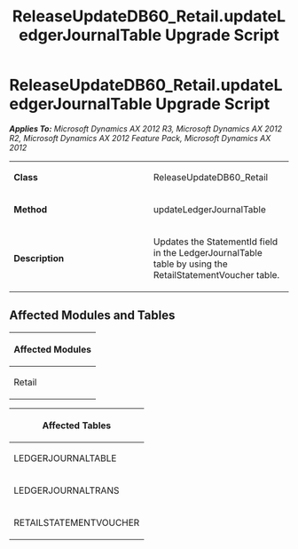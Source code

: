 ﻿---
title: ReleaseUpdateDB60_Retail.updateLedgerJournalTable Upgrade Script
TOCTitle: ReleaseUpdateDB60_Retail.updateLedgerJournalTable Upgrade Script
ms:assetid: 764a92cd-655c-d8b7-4843-e45ad0d05fea
ms:mtpsurl: https://msdn.microsoft.com/en-us/library/JJ719346(v=AX.60)
ms:contentKeyID: 49709137
ms.date: 05/18/2015
mtps_version: v=AX.60
---

# ReleaseUpdateDB60\_Retail.updateLedgerJournalTable Upgrade Script 


_**Applies To:** Microsoft Dynamics AX 2012 R3, Microsoft Dynamics AX 2012 R2, Microsoft Dynamics AX 2012 Feature Pack, Microsoft Dynamics AX 2012_

<table>
<colgroup>
<col style="width: 50%" />
<col style="width: 50%" />
</colgroup>
<tbody>
<tr class="odd">
<td><p><strong>Class</strong></p></td>
<td><p>ReleaseUpdateDB60_Retail</p></td>
</tr>
<tr class="even">
<td><p><strong>Method</strong></p></td>
<td><p>updateLedgerJournalTable</p></td>
</tr>
<tr class="odd">
<td><p><strong>Description</strong></p></td>
<td><p>Updates the StatementId field in the LedgerJournalTable table by using the RetailStatementVoucher table.</p></td>
</tr>
</tbody>
</table>


## Affected Modules and Tables

<table>
<colgroup>
<col style="width: 100%" />
</colgroup>
<thead>
<tr class="header">
<th><p>Affected Modules</p></th>
</tr>
</thead>
<tbody>
<tr class="odd">
<td><p>Retail</p></td>
</tr>
</tbody>
</table>


<table>
<colgroup>
<col style="width: 100%" />
</colgroup>
<thead>
<tr class="header">
<th><p>Affected Tables</p></th>
</tr>
</thead>
<tbody>
<tr class="odd">
<td><p>LEDGERJOURNALTABLE</p></td>
</tr>
<tr class="even">
<td><p>LEDGERJOURNALTRANS</p></td>
</tr>
<tr class="odd">
<td><p>RETAILSTATEMENTVOUCHER</p></td>
</tr>
</tbody>
</table>

  


